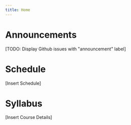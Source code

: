 ```yaml
---
title: Home
---
```


# Announcements

[TODO: Display Github issues with "announcement" label]

# Schedule

[Insert Schedule]

# Syllabus

[Insert Course Details]
